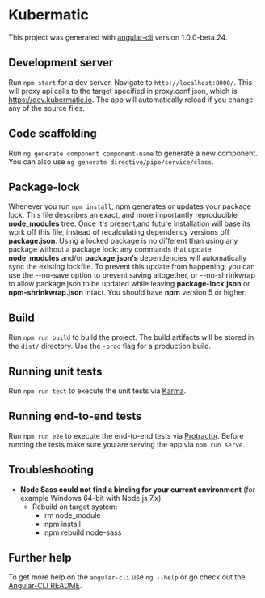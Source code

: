 # Kubermatic

This project was generated with [angular-cli](https://github.com/angular/angular-cli) version 1.0.0-beta.24.

## Development server
Run `npm start` for a dev server. Navigate to `http://localhost:8000/`. This will proxy api calls to the target specified in proxy.conf.json, which is https://dev.kubermatic.io.
The app will automatically reload if you change any of the source files.

## Code scaffolding

Run `ng generate component component-name` to generate a new component. You can also use `ng generate directive/pipe/service/class`.

## Package-lock

Whenever you run `npm install`, npm generates or updates your package lock. This file describes an exact, and more importantly reproducible **node_modules** tree. Once it's present,and future installation will base its work off this file, instead of recalculating dependency versions off **package.json**. Using a locked package is no different than using any package without a package lock: any commands that update **node_modules** and/or **package.json's** dependencies will automatically sync the existing lockfile. To prevent this update from happening, you can use the --no-save option to prevent saving altogether, or --no-shrinkwrap to allow package.json to be updated while leaving **package-lock.json** or **npm-shrinkwrap.json** intact. You should have **npm** version 5 or higher.

## Build

Run `npm run build` to build the project. The build artifacts will be stored in the `dist/` directory. Use the `-prod` flag for a production build.

## Running unit tests

Run `npm run test` to execute the unit tests via [Karma](https://karma-runner.github.io).

## Running end-to-end tests

Run `npm run e2e` to execute the end-to-end tests via [Protractor](http://www.protractortest.org/).
Before running the tests make sure you are serving the app via `npm run serve`.

## Troubleshooting


- **Node Sass could not find a binding for your current environment** 
  (for example Windows 64-bit with Node.js 7.x)
  - Rebuild on target system: 
    - rm node_module 
    - npm install
    - npm rebuild node-sass  

## Further help

To get more help on the `angular-cli` use `ng --help` or go check out the [Angular-CLI README](https://github.com/angular/angular-cli/blob/master/README.md).
